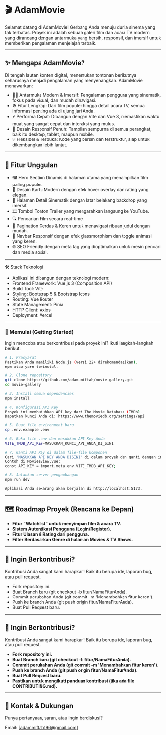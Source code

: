 # 🎬 AdamMovie 

Selamat datang di AdamMovie! Gerbang Anda menuju dunia sinema yang tak terbatas. Proyek ini adalah sebuah galeri film dan acara TV modern yang dirancang dengan antarmuka yang bersih, responsif, dan imersif untuk memberikan pengalaman menjelajah terbaik.

---
## ✨ Mengapa AdamMovie?

Di tengah lautan konten digital, menemukan tontonan berikutnya seharusnya menjadi pengalaman yang menyenangkan. AdamMovie menawarkan:
* 🧑‍💻 Antarmuka Modern & Imersif: Pengalaman pengguna yang sinematik, fokus pada visual, dan mudah dinavigasi.
* ⚙️ Fitur Lengkap: Dari film populer hingga detail acara TV, semua informasi penting ada di ujung jari Anda.
* ⚡ Performa Cepat: Dibangun dengan Vite dan Vue 3, memastikan waktu muat yang sangat cepat dan interaksi yang mulus.
* 📱 Desain Responsif Penuh: Tampilan sempurna di semua perangkat, baik itu desktop, tablet, maupun mobile.
* 💡 Fleksibel & Terbuka: Kode yang bersih dan terstruktur, siap untuk dikembangkan lebih lanjut.

---
## 🎯 Fitur Unggulan
* 🖼️ Hero Section Dinamis di halaman utama yang menampilkan film paling populer.
* 📇 Desain Kartu Modern dengan efek hover overlay dan rating yang elegan.
* 📄 Halaman Detail Sinematik dengan latar belakang backdrop yang imersif.
* 🎞️ Tombol Tonton Trailer yang mengarahkan langsung ke YouTube.
* 🔍 Pencarian Film secara real-time.
* 🔢 Pagination Cerdas & Keren untuk menavigasi ribuan judul dengan mudah.
* 📱 Navbar Responsif dengan efek glassmorphism dan toggle animasi yang keren.
* 🌐 SEO Friendly dengan meta tag yang dioptimalkan untuk mesin pencari dan media sosial.

---
🛠️ Stack Teknologi

* Aplikasi ini dibangun dengan teknologi modern:
* Frontend Framework: Vue.js 3 (Composition API)
* Build Tool: Vite
* Styling: Bootstrap 5 & Bootstrap Icons
* Routing: Vue Router
* State Management: Pinia
* HTTP Client: Axios
* Deployment: Vercel
---

### 🚀 Memulai (Getting Started)
Ingin mencoba atau berkontribusi pada proyek ini? Ikuti langkah-langkah berikut:
```bash
# 1. Prasyarat
Pastikan Anda memiliki Node.js (versi 22+ direkomendasikan).
npm atau yarn terinstal.

# 2. Clone repository
git clone https://github.com/adam-miftah/movie-gallery.git
cd movie-gallery

# 3. Install semua dependencies
npm install

# 4. Konfigurasi API Key
Proyek ini membutuhkan API key dari The Movie Database (TMDb).
Dapatkan kunci Anda di: https://www.themoviedb.org/settings/api

# 5. Buat file environment baru
cp .env.example .env

# 6. Buka file .env dan masukkan API Key Anda
VITE_TMDB_API_KEY=MASUKKAN_KUNCI_API_ANDA_DI_SINI

# 7. Ganti API Key di dalam file-file komponen
Cari 'MASUKKAN_API_KEY_ANDA_DISINI' di dalam proyek dan ganti dengan import.meta.env.VITE_TMDB_API_KEY
Contoh di MoviesView.vue:
const API_KEY = import.meta.env.VITE_TMDB_API_KEY;

# 8. Jalankan server pengembangan
npm run dev

Aplikasi Anda sekarang akan berjalan di http://localhost:5173.
```

---
## 🗺️ Roadmap Proyek (Rencana ke Depan)
- **Fitur "Watchlist" untuk menyimpan film & acara TV.**
- **Sistem Autentikasi Pengguna (Login/Register).**
- **Fitur Ulasan & Rating dari pengguna.**
- **Filter Berdasarkan Genre di halaman Movies & TV Shows.**

---
## 🤝 Ingin Berkontribusi?
Kontribusi Anda sangat kami harapkan! Baik itu berupa ide, laporan bug, atau pull request.
* Fork repository ini.
* Buat Branch baru (git checkout -b fitur/NamaFiturAnda).
* Commit perubahan Anda (git commit -m 'Menambahkan fitur keren').
* Push ke branch Anda (git push origin fitur/NamaFiturAnda).
* Buat Pull Request baru.

---
## 🤝 Ingin Berkontribusi?
Kontribusi Anda sangat kami harapkan! Baik itu berupa ide, laporan bug, atau pull request.
- **Fork repository ini.**
- **Buat Branch baru (git checkout -b fitur/NamaFiturAnda).**
- **Commit perubahan Anda (git commit -m 'Menambahkan fitur keren').**
- **Push ke branch Anda (git push origin fitur/NamaFiturAnda).**
- **Buat Pull Request baru.**
- **Pastikan untuk mengikuti panduan kontribusi (jika ada file CONTRIBUTING.md).**

---

## 💌 Kontak & Dukungan

Punya pertanyaan, saran, atau ingin berdiskusi?

Email: [adammiftah196@gmail.com] 
